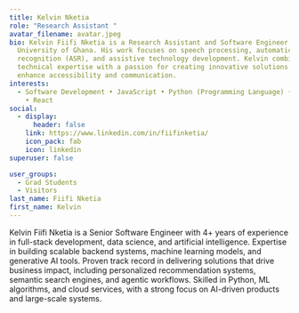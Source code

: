 ```yaml
---
title: Kelvin Nketia
role: "Research Assistant "
avatar_filename: avatar.jpeg
bio: Kelvin Fiifi Nketia is a Research Assistant and Software Engineer at DISAL,
  University of Ghana. His work focuses on speech processing, automatic speech
  recognition (ASR), and assistive technology development. Kelvin combines
  technical expertise with a passion for creating innovative solutions that
  enhance accessibility and communication.
interests:
  - Software Development • JavaScript • Python (Programming Language) • Node.js
    • React
social:
  - display:
      header: false
    link: https://www.linkedin.com/in/fiifinketia/
    icon_pack: fab
    icon: linkedin
superuser: false

user_groups:
  - Grad Students
  - Visitors
last_name: Fiifi Nketia
first_name: Kelvin
---
```


Kelvin Fiifi Nketia is a Senior Software Engineer with 4+ years of experience in full-stack development, data science, and artificial intelligence. Expertise in building scalable backend systems, machine learning models, and generative AI tools. Proven track record in delivering solutions that drive business impact, including personalized recommendation systems, semantic search engines, and agentic workflows. Skilled in Python, ML algorithms, and cloud services, with a strong focus on AI-driven products and large-scale systems.
